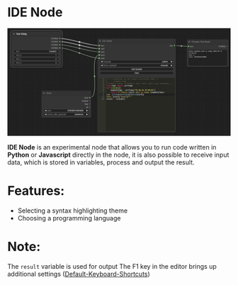 # IDE Node

![Screenshot IDE Node](https://github.com/AlekPet/ComfyUI_Custom_Nodes_AlekPet/raw/master/IDENode/ide_node_image.png)

**IDE Node** is an experimental node that allows you to run code written in **Python** or **Javascript** directly in the node, it is also possible to receive input data, which is stored in variables, process and output the result.

# Features:

- Selecting a syntax highlighting theme
- Choosing a programming language

# Note:

The `result` variable is used for output
The F1 key in the editor brings up additional settings ([Default-Keyboard-Shortcuts](https://github.com/ajaxorg/ace/wiki/Default-Keyboard-Shortcuts))
